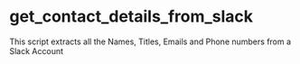 # get_contact_details_from_slack
This script extracts all the Names, Titles, Emails and Phone numbers from a Slack Account
